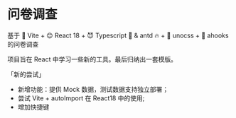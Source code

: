 # 问卷调查

基于 🚀 Vite + 😊 React 18 + 😈 Typescript 🤘 &
antd 🔥 + 🐣 unocss + 🤺 ahooks 的问卷调查

项目旨在 React 中学习一些新的工具。最后归纳出一套模版。

「新的尝试」

- 新增功能：提供 Mock 数据，测试数据支持独立部署；
- 尝试 Vite + autoImport 在 React18 中的使用;
- 增加快捷键
